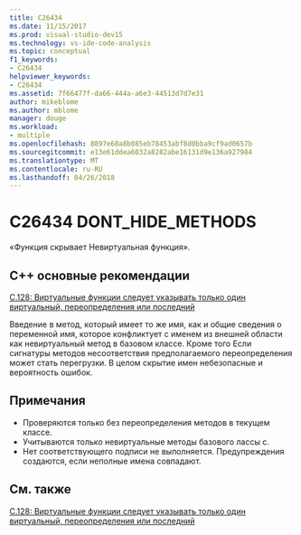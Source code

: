 ```yaml
---
title: C26434
ms.date: 11/15/2017
ms.prod: visual-studio-dev15
ms.technology: vs-ide-code-analysis
ms.topic: conceptual
f1_keywords:
- C26434
helpviewer_keywords:
- C26434
ms.assetid: 7f66477f-da66-444a-a6e3-44513d7d7e31
author: mikeblome
ms.author: mblome
manager: douge
ms.workload:
- multiple
ms.openlocfilehash: 8897e68a8b085eb78453abf8d0bba9cf9ad0657b
ms.sourcegitcommit: e13e61ddea6032a8282abe16131d9e136a927984
ms.translationtype: MT
ms.contentlocale: ru-RU
ms.lasthandoff: 04/26/2018
---
```

# <a name="c26434-donthidemethods"></a>C26434 DONT_HIDE_METHODS

«Функция скрывает Невиртуальная функция».

## <a name="c-core-guidelines"></a>C++ основные рекомендации

[C.128: Виртуальные функции следует указывать только один виртуальный, переопределения или последний](https://github.com/isocpp/CppCoreGuidelines/blob/master/CppCoreGuidelines.md)

Введение в метод, который имеет то же имя, как и общие сведения о переменной имя, которое конфликтует с именем из внешней области как невиртуальный метод в базовом классе. Кроме того Если сигнатуры методов несоответствия предполагаемого переопределения может стать перегрузки. В целом скрытие имен небезопасные и вероятность ошибок.

## <a name="remarks"></a>Примечания

- Проверяются только без переопределения методов в текущем классе.
- Учитываются только невиртуальные методы базового лассы c.
- Нет соответствующего подписи не выполняется. Предупреждения создаются, если неполные имена совпадают.

## <a name="see-also"></a>См. также

[C.128: Виртуальные функции следует указывать только один виртуальный, переопределения или последний](https://github.com/isocpp/CppCoreGuidelines/blob/master/CppCoreGuidelines.md)
